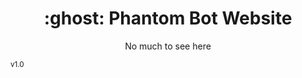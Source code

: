 <h1 align="center">:ghost: Phantom Bot Website</h2>
<p align="center">No much to see here</p>

<sup align="right">v1.0</sup>
